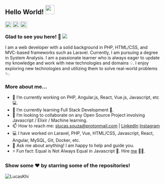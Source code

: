 ## Hello World! <img src="https://user-images.githubusercontent.com/89982608/231871313-cec7cb78-ff64-4321-9ec4-bd8b4429490f.gif" width="30px"></h2>

<a href="https://www.linkedin.com/in/slucas-souza/">
  <img align="left" alt="Lucas's Linkdein" width="22px" src="https://cdn.jsdelivr.net/npm/simple-icons@v3/icons/linkedin.svg" />
</a>
<a href="https://github.com/LucasKhi">
  <img align="left" alt="Lucas's Github" width="22px" src="https://cdn.jsdelivr.net/npm/simple-icons@v3/icons/github.svg" />
</a>
<a href="https://instagram.com/lucask.hi/">
  <img align="left" alt="Lucas's Instagram" width="22px" src="https://cdn.jsdelivr.net/npm/simple-icons@v3/icons/instagram.svg" />
</a>


<br />

### Glad to see you here! 🤩 ![](https://visitor-badge.glitch.me/badge?page_id=LucasKhi)

I am a web developer with a solid background in PHP, HTML/CSS, and MVC-based frameworks such as Laravel. Currently, I am pursuing a degree in System Analysis. I am a passionate learner who is always eager to update my knowledge and work with new technologies and domains 💡. I enjoy exploring new technologies and utilizing them to solve real-world problems ✨.

### More about me...

- 🔭 I’m currently working on PHP, Angular.js, React, Vue.js, Javascript, etc 💻.
- 🌱 I’m currently learning Full Stack Development 🚀.
- 👯 I’m looking to collaborate on any Open Source Project involving Javascript / Elixir / Machine learning.
- 📫 How to reach me: slucas.souza@protonmail.com | [LinkedIn](https://www.linkedin.com/in/slucas-souza/)  [Instagram](https://instagram.com/lucas.khi)
- 💻 I have worked on Laravel, PHP, Vue, HTML/CSS, Javascript, React, Angular, MySQL, Git, Docker, etc.
- 💬 Ask me about anything! I am happy to help and guide you.
- ⚡ Fun fact: Equal is Not Always Equal in Javascript 🤣. Hire [me](mailto:slucas.souza@protonmail.com?Subject=Hello%20Lucas) 👨‍💻.

### Show some ❤️ by starring some of the repositories!

<p><img align="center" src="https://github-readme-stats.vercel.app/api/top-langs?username=LucasKhi&show_icons=true&locale=en&layout=compact" alt="LucasKhi" /></p>
